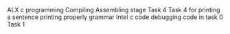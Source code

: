  ALX c programming 
Compiling
Assembling stage
 Task 4
 Task 4 for printing a sentence
printing properly grammar
Intel c code
debugging code in task 0
Task 1

